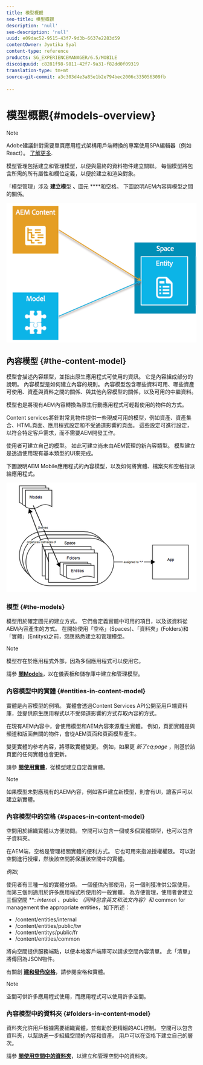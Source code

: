 ```yaml
---
title: 模型概觀
seo-title: 模型概觀
description: 'null'
seo-description: 'null'
uuid: e09dac52-9515-43f7-9d3b-6637e2283d59
contentOwner: Jyotika Syal
content-type: reference
products: SG_EXPERIENCEMANAGER/6.5/MOBILE
discoiquuid: c8281f98-9811-42f7-9a31-f82dd0f09319
translation-type: tm+mt
source-git-commit: a3c303d4e3a85e1b2e794bec2006c335056309fb

---
```



# 模型概觀{#models-overview}

>[!NOTE]
>
>Adobe建議針對需要單頁應用程式架構用戶端轉換的專案使用SPA編輯器（例如React）。 [了解更多](/help/sites-developing/spa-overview.md).

模型管理包括建立和管理模型，以便與最終的資料物件建立關聯。 每個模型將包含所需的所有屬性和欄位定義，以便於建立和渲染對象。

「模型管理」涉及 **建立模**&#x200B;型 **、**&#x200B;圖元 ****&#x200B;和空格。 下圖說明AEM內容與模型之間的關係。

![chlimage_1-81](assets/chlimage_1-81.png)

## 內容模型 {#the-content-model}

模型會描述內容類型，並指出原生應用程式可使用的資訊。 它是內容組成部分的說明。 內容模型是如何建立內容的規則。 內容模型包含哪些資料可用、哪些資產可使用、資產與資料之間的關係、與其他內容模型的關係，以及可用的中繼資料。

模型也是將現有AEM內容轉換為原生行動應用程式可輕鬆使用的物件的方式。

Content services將針對常見物件提供一些現成可用的模型，例如資產、資產集合、HTML頁面、應用程式設定和不受通道影響的頁面。 這些設定可進行設定，以符合特定客戶需求，而不需要AEM開發工作。

使用者可建立自己的模型。 如此可建立尚未由AEM管理的新內容類型。 模型建立是透過使用現有基本類型的UI來完成。

下圖說明AEM Mobile應用程式的內容模型，以及如何將實體、檔案夾和空格指派給應用程式。

![chlimage_1-82](assets/chlimage_1-82.png)

### 模型 {#the-models}

模型用於確定圖元的建立方式。 它們會定義實體中可用的項目，以及該資料從AEM內容產生的方式。 在開始使用「空格」(Spaces)、「資料夾」(Folders)和「實體」(Entitys)之前，您應熟悉建立和管理模型。

>[!NOTE]
>
>模型存在於應用程式外部，因為多個應用程式可以使用它。


請參 **[閱Models](/help/mobile/administer-mobile-apps.md)**，以在儀表板和儲存庫中建立和管理模型。

### 內容模型中的實體 {#entities-in-content-model}

實體是內容模型的例項。 實體會透過Content Services API公開至用戶端資料庫，並提供原生應用程式以不受頻道影響的方式存取內容的方式。

在現有AEM內容中，會使用模型和AEM內容來源產生實體。 例如，頁面實體是與頻道和版面無關的物件，會從AEM頁面和頁面模型產生。

變更實體的參考內容，將導致實體變更。 例如，如果更 *新了cq:page* ，則基於該頁面的任何實體也會更新。

請參 **[閱使用實體](/help/mobile/spaces-and-entities.md)**，從模型建立自定義實體。

>[!NOTE]
>
>如果模型未對應現有的AEM內容，例如客戶建立新模型，則會有UI，讓客戶可以建立新實體。


### 內容模型中的空格 {#spaces-in-content-model}

空間用於組織實體以方便訪問。 空間可以包含一個或多個實體類型，也可以包含子資料夾。

在AEM端，空格是管理相關實體的便利方式。 它也可用來指派授權權限。 可以對空間進行授權，然後該空間將保護該空間中的實體。

*例如*,

使用者有三種一般的實體分類。 一個僅供內部使用，另一個則獲准供公眾使用，而第三個則適用於許多應用程式所使用的一般實體。 為方便管理，使用者會建立三個空間 **: *internal* 、public *（同時包含英文和法文內容）和* common for management the appropriate entities，如下所述：

* /content/entities/internal
* /content/entities/public/tw
* /content/entitys/public/fr
* /content/entities/common

將向空間提供服務端點，以便本地客戶端庫可以請求空間內容清單。 此「清單」將傳回為JSON物件。

有關創 **[建和發佈空格](/help/mobile/spaces-and-entities.md)**，請參閱空格和實體。

>[!NOTE]
>
>空間可供許多應用程式使用，而應用程式可以使用許多空間。

### 內容模型中的資料夾 {#folders-in-content-model}

資料夾允許用戶根據需要組織實體，並有助於更精細的ACL控制。 空間可以包含資料夾，以幫助進一步組織空間的內容和資產。 用戶可以在空格下建立自己的層次。

請參 **[閱使用空間中的資料夾](/help/mobile/spaces-and-entities.md)**，以建立和管理空間中的資料夾。

